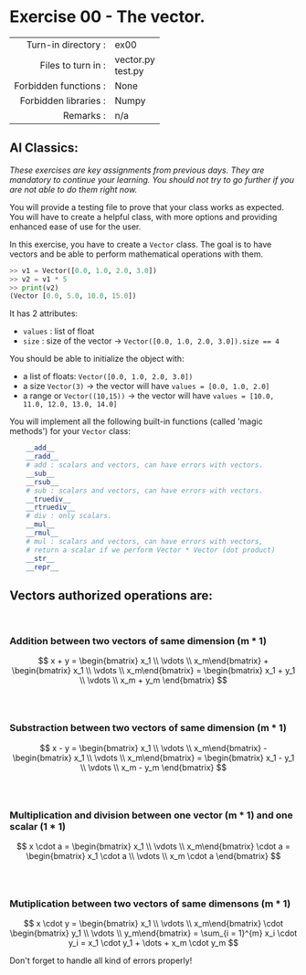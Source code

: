 # Exercise 00 - The vector.

|                         |                     |
| -----------------------:| ------------------- |
|   Turn-in directory :   |  ex00               |
|   Files to turn in :    |  vector.py<br>test.py |
|   Forbidden functions : |  None               |
|   Forbidden libraries : |  Numpy              |
|   Remarks :             |  n/a                |

## AI Classics: 
*These exercises are key assignments from previous days. They are mandatory to continue your learning. You should not try to go further if you are not able to do them right now.*

You will provide a testing file to prove that your class works as expected.  
You will have to create a helpful class, with more options and providing enhanced ease of use for the user.

In this exercise, you have to create a `Vector` class. The goal is to have vectors and be able to perform mathematical operations with them.

```py
>> v1 = Vector([0.0, 1.0, 2.0, 3.0])
>> v2 = v1 * 5
>> print(v2)
(Vector [0.0, 5.0, 10.0, 15.0])
```

It has 2 attributes:  
* `values` : list of float
* `size` : size of the vector -> `Vector([0.0, 1.0, 2.0, 3.0]).size == 4`

You should be able to initialize the object with:
* a list of floats: `Vector([0.0, 1.0, 2.0, 3.0])`  
* a size `Vector(3)` -> the vector will have `values = [0.0, 1.0, 2.0]`
* a range or `Vector((10,15))` -> the vector will have `values = [10.0, 11.0, 12.0, 13.0, 14.0]`

You will implement all the following built-in functions (called 'magic methods') for your `Vector` class:

```py
    __add__
    __radd__
    # add : scalars and vectors, can have errors with vectors.
    __sub__
    __rsub__
    # sub : scalars and vectors, can have errors with vectors.
    __truediv__
    __rtruediv__
    # div : only scalars.
    __mul__
    __rmul__
    # mul : scalars and vectors, can have errors with vectors, 
    # return a scalar if we perform Vector * Vector (dot product)
    __str__
    __repr__
```

## Vectors authorized operations are:  
​
### Addition between two vectors of same dimension (m * 1)
$$
x + y = 
\begin{bmatrix} x_1 \\ \vdots \\ x_m\end{bmatrix} + 
\begin{bmatrix} x_1 \\ \vdots \\ x_m\end{bmatrix} 
= \begin{bmatrix} x_1 + y_1 \\ \vdots \\ x_m + y_m \end{bmatrix}
$$  
​
### Substraction between two vectors of same dimension (m * 1)
$$
x - y = 
\begin{bmatrix} x_1 \\ \vdots \\ x_m\end{bmatrix} - 
\begin{bmatrix} x_1 \\ \vdots \\ x_m\end{bmatrix} 
= \begin{bmatrix} x_1 - y_1 \\ \vdots \\ x_m - y_m \end{bmatrix}
$$  
​
### Multiplication and division between one vector (m * 1) and one scalar (1 * 1)
$$
x \cdot a = \begin{bmatrix} x_1 \\ \vdots \\ x_m\end{bmatrix} 
\cdot a = 
\begin{bmatrix} x_1 \cdot a \\ \vdots \\ x_m \cdot a \end{bmatrix}
$$  
​
### Mutiplication between two vectors of same dimensons (m * 1)  
$$
x \cdot y = \begin{bmatrix} x_1 \\ \vdots \\ x_m\end{bmatrix} 
\cdot 
\begin{bmatrix} y_1 \\ \vdots \\ y_m\end{bmatrix} = 
\sum_{i = 1}^{m} x_i \cdot y_i =  x_1 \cdot y_1 + \dots + x_m \cdot y_m 
$$  

Don't forget to handle all kind of errors properly!
